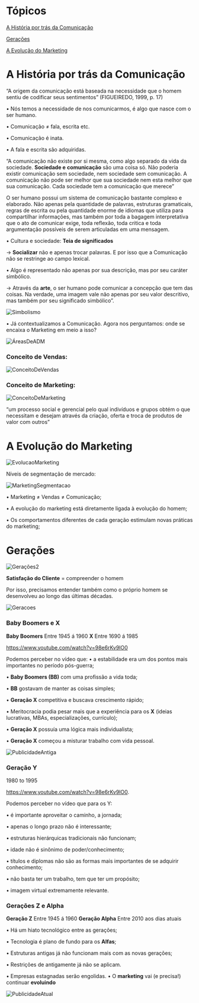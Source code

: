 # Tópicos

[A História por trás da Comunicação](#a-hist%C3%B3ria-por-tr%C3%A1s-da-comunica%C3%A7%C3%A3o)

[Gerações](#gera%C3%A7%C3%B5es)

[A Evolução do Marketing](#a-evolu%C3%A7%C3%A3o-do-marketing)

# A História por trás da Comunicação

“A origem da comunicação está baseada na
necessidade que o homem sentiu de
codificar seus sentimentos” (FIGUEIREDO, 1999, p. 17)

• Nós temos a necessidade de nos
comunicarmos, é algo que nasce com o ser
humano.

• Comunicação ≠ fala, escrita etc.

• Comunicação é inata.

• A fala e escrita são adquiridas.

“A comunicação não existe por si
mesma, como algo separado da vida
da sociedade. **Sociedade e**
**comunicação** são uma coisa só. Não
poderia existir comunicação sem
sociedade, nem sociedade sem
comunicação. A comunicação não
pode ser melhor que sua sociedade
nem esta melhor que sua
comunicação. Cada sociedade tem a
comunicação que merece”

O ser humano possui um sistema de comunicação bastante complexo e elaborado. Não apenas
pela quantidade de palavras, estruturas gramaticais, regras de escrita ou pela quantidade enorme
de idiomas que utiliza para compartilhar informações, mas também por toda a bagagem
interpretativa que o ato de comunicar exige, toda reflexão, toda critica e toda argumentação
possíveis de serem articuladas em uma mensagem.

• Cultura e sociedade:
**Teia de significados**

→ **Socializar** não e apenas trocar palavras. E por isso que a Comunicação não se restringe ao
campo lexical.


• Algo é representado não
apenas por sua
descrição, mas por seu
caráter simbólico.

→ Através da **arte**, o ser humano pode comunicar a concepção que tem das coisas. Na
verdade, uma imagem vale não apenas por seu valor descritivo, mas também por seu
significado simbólico”.

![Simbolismo](img/Simbolismo.PNG)

• Já contextualizamos a Comunicação. Agora nos
perguntamos: onde se encaixa o Marketing em
meio a isso?

![ÁreasDeADM](img/AreasDeADM.PNG)

### Conceito de Vendas:

![ConceitoDeVendas](img/ConceitoDeVendas.PNG)

### Conceito de Marketing:

![ConceitoDeMarketing](img/ConceitoDeMarketing.PNG)

“um processo social e gerencial
pelo qual indivíduos e grupos
obtém o que necessitam e
desejam através da criação, oferta
e troca de produtos de valor com
outros”

# A Evolução do Marketing

![EvolucaoMarketing](img/EvolucaoMarketing.PNG)

Níveis de segmentação de mercado:

![MarketingSegmentacao](img/MarketingSegmentacao.PNG)

• Marketing ≠ Vendas ≠
Comunicação;

• A evolução do marketing está
diretamente ligada à
evolução do homem;

• Os comportamentos
diferentes de cada geração
estimulam novas práticas do
marketing;

# Gerações

![Gerações2](img/Gerações2.PNG)

**Satisfação do Cliente** = compreender o homem

Por isso, precisamos
entender também como
o próprio homem se
desenvolveu ao longo
das últimas décadas.

![Geracoes](img/Geracoes.PNG)

### Baby Boomers e X
**Baby Boomers** Entre 1945 á 1960
**X** Entre 1690 á 1985

<https://www.youtube.com/watch?v=98e6rKv9lO0>

Podemos perceber no vídeo que:
• a estabilidade era um dos pontos mais importantes no período pós-guerra;

• **Baby Boomers (BB)** com uma profissão a vida toda;

• **BB** gostavam de manter as coisas simples;

• **Geração X** competitiva e buscava crescimento rápido;

• Meritocracia podia pesar mais que a experiência para os
**X** (ideias lucrativas, MBAs, especializações, currículo);

• **Geração X** possuía uma lógica mais
individualista;

• **Geração X** começou a misturar trabalho
com vida pessoal.

![PublicidadeAntiga](img/PublicidadeAntiga.PNG)

### Geração Y
1980 to 1995

<https://www.youtube.com/watch?v=98e6rKv9lO0>. 

Podemos perceber no vídeo que para os Y:

• é importante aproveitar o caminho, a jornada;

• apenas o longo prazo não é interessante;

• estruturas hierárquicas tradicionais não funcionam;

• idade não é sinônimo de poder/conhecimento;

• títulos e diplomas não são as formas mais importantes de se adquirir conhecimento;

• não basta ter um trabalho, tem que ter um
propósito;

• imagem virtual extremamente relevante.

### Gerações Z e Alpha
**Geração Z** Entre 1945 á 1960
**Geração Alpha** Entre 2010 aos dias atuais

• Há um hiato tecnológico entre as gerações;

• Tecnologia é plano de fundo para os **Alfas**;

• Estruturas antigas já não funcionam mais com as novas gerações;

• Restrições de antigamente já não se aplicam.

• Empresas estagnadas serão engolidas.
• O **marketing** vai (e precisa!) continuar
**evoluindo**

![PublicidadeAtual](img/PublicidadeAtual.PNG)

